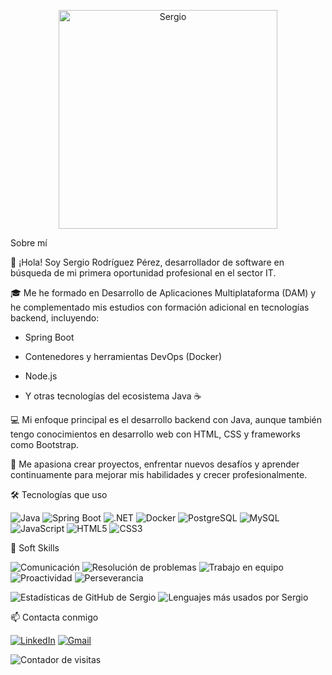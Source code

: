 <p align="center">
  <img width="350" height="350" alt="Sergio" src="https://github.com/user-attachments/assets/4c73a68b-207b-43a2-9ccb-08045169b75b" />


Sobre mí

</p>

👋 ¡Hola! Soy Sergio Rodríguez Pérez, desarrollador de software en búsqueda de mi primera oportunidad profesional en el sector IT.

🎓 Me he formado en Desarrollo de Aplicaciones Multiplataforma (DAM) y he complementado mis estudios con formación adicional en tecnologías backend, incluyendo:

- Spring Boot

- Contenedores y herramientas DevOps (Docker)

- Node.js

- Y otras tecnologías del ecosistema Java ☕

💻 Mi enfoque principal es el desarrollo backend con Java, aunque también tengo conocimientos en desarrollo web con HTML, CSS y frameworks como Bootstrap.

🚀 Me apasiona crear proyectos, enfrentar nuevos desafíos y aprender continuamente para mejorar mis habilidades y crecer profesionalmente.



🛠️ Tecnologías que uso

![Java](https://img.shields.io/badge/Java-ED8B00?style=for-the-badge&logo=java&logoColor=white)
![Spring Boot](https://img.shields.io/badge/SpringBoot-6DB33F?style=for-the-badge&logo=springboot&logoColor=white)
![.NET](https://img.shields.io/badge/.NET-512BD4?style=for-the-badge&logo=dotnet&logoColor=white)
![Docker](https://img.shields.io/badge/Docker-2496ED?style=for-the-badge&logo=docker&logoColor=white)
![PostgreSQL](https://img.shields.io/badge/PostgreSQL-316192?style=for-the-badge&logo=postgresql&logoColor=white)
![MySQL](https://img.shields.io/badge/MySQL-4479A1?style=for-the-badge&logo=mysql&logoColor=white)
![JavaScript](https://img.shields.io/badge/JavaScript-F7DF1E?style=for-the-badge&logo=javascript&logoColor=black)
![HTML5](https://img.shields.io/badge/HTML5-E34F26?style=for-the-badge&logo=html5&logoColor=white)
![CSS3](https://img.shields.io/badge/CSS3-1572B6?style=for-the-badge&logo=css3&logoColor=white)


🤝 Soft Skills

![Comunicación](https://img.shields.io/badge/Comunicación-blue?style=for-the-badge)
![Resolución de problemas](https://img.shields.io/badge/Resolución%20de%20problemas-blueviolet?style=for-the-badge)
![Trabajo en equipo](https://img.shields.io/badge/Trabajo%20en%20equipo-brightgreen?style=for-the-badge)
![Proactividad](https://img.shields.io/badge/Proactividad-orange?style=for-the-badge)
![Perseverancia](https://img.shields.io/badge/Perseverancia-red?style=for-the-badge)


  <img src="https://github-readme-stats.vercel.app/api?username=sergiorope&show_icons=true&theme=github_dark&locale=es" alt="Estadísticas de GitHub de Sergio" />


  <img src="https://github-readme-stats.vercel.app/api/top-langs/?username=sergiorope&layout=compact&theme=github_dark" alt="Lenguajes más usados por Sergio" />




📫 Contacta conmigo

[![LinkedIn](https://img.shields.io/badge/LinkedIn-Perfil-blue?style=for-the-badge&logo=linkedin)](https://www.linkedin.com/in/sergiorope/)
[![Gmail](https://img.shields.io/badge/Gmail-Enviar%20correo-red?style=for-the-badge&logo=gmail&logoColor=white)](mailto:sergio160502@gmail.com)

  <img src="https://komarev.com/ghpvc/?username=sergiorope&label=Visitas%20al%20perfil&color=0e75b6&style=flat" alt="Contador de visitas" />



